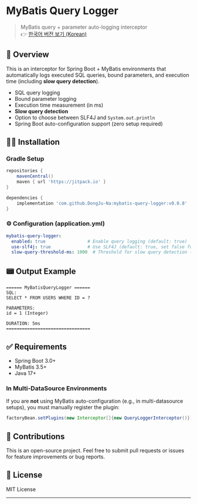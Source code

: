 # MyBatis Query Logger

> MyBatis query + parameter auto-logging interceptor<br/>
> 👉 [한국어 버전 보기 (Korean)](https://github.com/DongJu-Na/mybatis-query-logger/blob/master/README_KR.md)

## 📌 Overview

This is an interceptor for Spring Boot + MyBatis environments that automatically logs executed SQL queries, bound parameters, and execution time (including **slow query detection**).

* SQL query logging
* Bound parameter logging
* Execution time measurement (in ms)
* **Slow query detection**
* Option to choose between SLF4J and `System.out.println`
* Spring Boot auto-configuration support (zero setup required)

## 🧑‍💻 Installation

### Gradle Setup

```groovy
repositories {
    mavenCentral()
    maven { url 'https://jitpack.io' }
}

dependencies {
    implementation 'com.github.DongJu-Na:mybatis-query-logger:v0.0.8'
}
```

### ⚙️ Configuration (application.yml)

```yaml
mybatis-query-logger:
  enabled: true                # Enable query logging (default: true)
  use-slf4j: true              # Use SLF4J (default: true, set false for System.out)
  slow-query-threshold-ms: 1000  # Threshold for slow query detection (default: 1000ms)
```

## 📟 Output Example

```vbnet
====== MyBatisQueryLogger ======
SQL:
SELECT * FROM USERS WHERE ID = ?

PARAMETERS:
id = 1 (Integer)

DURATION: 5ms
================================
```

## ✅ Requirements

* Spring Boot 3.0+
* MyBatis 3.5+
* Java 17+

### In Multi-DataSource Environments

If you are **not** using MyBatis auto-configuration (e.g., in multi-datasource setups), you must manually register the plugin:

```java
factoryBean.setPlugins(new Interceptor[]{new QueryLoggerInterceptor()});
```

## 📝 Contributions

This is an open-source project.
Feel free to submit pull requests or issues for feature improvements or bug reports.

## 📄 License

MIT License

---

